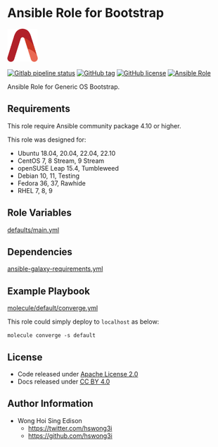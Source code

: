 # Ansible Role for Bootstrap

<a href="https://alvistack.com" title="AlviStack" target="_blank"><img src="/alvistack.svg" height="75" alt="AlviStack"></a>

[![Gitlab pipeline status](https://img.shields.io/gitlab/pipeline/alvistack/ansible-role-bootstrap/master)](https://gitlab.com/alvistack/ansible-role-bootstrap/-/pipelines)
[![GitHub tag](https://img.shields.io/github/tag/alvistack/ansible-role-bootstrap.svg)](https://github.com/alvistack/ansible-role-bootstrap/tags)
[![GitHub license](https://img.shields.io/github/license/alvistack/ansible-role-bootstrap.svg)](https://github.com/alvistack/ansible-role-bootstrap/blob/master/LICENSE)
[![Ansible Role](https://img.shields.io/badge/galaxy-alvistack.bootstrap-blue.svg)](https://galaxy.ansible.com/alvistack/bootstrap)

Ansible Role for Generic OS Bootstrap.

## Requirements

This role require Ansible community package 4.10 or higher.

This role was designed for:

-   Ubuntu 18.04, 20.04, 22.04, 22.10
-   CentOS 7, 8 Stream, 9 Stream
-   openSUSE Leap 15.4, Tumbleweed
-   Debian 10, 11, Testing
-   Fedora 36, 37, Rawhide
-   RHEL 7, 8, 9

## Role Variables

[defaults/main.yml](defaults/main.yml)

## Dependencies

[ansible-galaxy-requirements.yml](ansible-galaxy-requirements.yml)

## Example Playbook

[molecule/default/converge.yml](molecule/default/converge.yml)

This role could simply deploy to `localhost` as below:

    molecule converge -s default

## License

-   Code released under [Apache License 2.0](LICENSE)
-   Docs released under [CC BY 4.0](http://creativecommons.org/licenses/by/4.0/)

## Author Information

-   Wong Hoi Sing Edison
    -   <https://twitter.com/hswong3i>
    -   <https://github.com/hswong3i>
